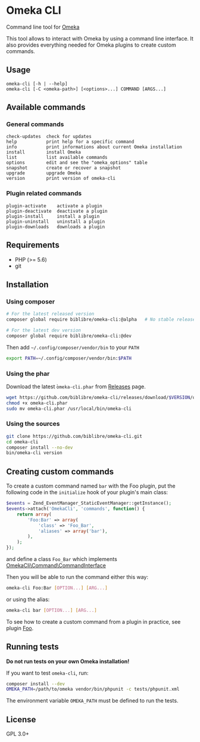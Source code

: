 # Omeka CLI

Command line tool for [Omeka]

This tool allows to interact with Omeka by using a command line interface.
It also provides everything needed for Omeka plugins to create custom
commands.

## Usage

    omeka-cli [-h | --help]
    omeka-cli [-C <omeka-path>] [<options>...] COMMAND [ARGS...]

## Available commands

### General commands

    check-updates  check for updates
    help           print help for a specific command
    info           print informations about current Omeka installation
    install        install Omeka
    list           list available commands
    options        edit and see the "omeka_options" table
    snapshot       create or recover a snapshot
    upgrade        upgrade Omeka
    version        print version of omeka-cli

### Plugin related commands

    plugin-activate    activate a plugin
    plugin-deactivate  deactivate a plugin
    plugin-install     install a plugin
    plugin-uninstall   uninstall a plugin
    plugin-downloads   downloads a plugin

## Requirements

- PHP (>= 5.6)
- git

## Installation

### Using composer

```sh
# For the latest released version
composer global require biblibre/omeka-cli:@alpha   # No stable releases yet!

# For the latest dev version
composer global require biblibre/omeka-cli:@dev
```

Then add `~/.config/composer/vendor/bin` to your `PATH`

```sh
export PATH=~/.config/composer/vendor/bin:$PATH
```

### Using the phar

Download the latest ̀`omeka-cli.phar` from [Releases] page.

```sh
wget https://github.com/biblibre/omeka-cli/releases/download/$VERSION/omeka-cli.phar
chmod +x omeka-cli.phar
sudo mv omeka-cli.phar /usr/local/bin/omeka-cli
```

### Using the sources

```sh
git clone https://github.com/biblibre/omeka-cli.git
cd omeka-cli
composer install --no-dev
bin/omeka-cli version
```

## Creating custom commands

To create a custom command named `bar` with the Foo plugin, put the
following code in the `initialize` hook of your plugin's main class:

```php
$events = Zend_EventManager_StaticEventManager::getInstance();
$events->attach('OmekaCli', 'commands', function() {
    return array(
        'Foo:Bar' => array(
            'class' => 'Foo_Bar',
            'aliases' => array('bar'),
        ),
    );
});
```

and define a class `Foo_Bar` which implements
[OmekaCli\Command\CommandInterface](src/Command/CommandInterface.php)

Then you will be able to run the command either this way:

```sh
omeka-cli Foo:Bar [OPTION...] [ARG...]
```

or using the alias:

```sh
omeka-cli bar [OPTION...] [ARG...]
```

To see how to create a custom command from a plugin in practice, see plugin
[Foo].

## Running tests

**Do not run tests on your own Omeka installation!**

If you want to test `omeka-cli`, run:

```sh
composer install --dev
OMEKA_PATH=/path/to/omeka vendor/bin/phpunit -c tests/phpunit.xml
```

The environment variable `OMEKA_PATH` must be defined to run the tests.

## License

GPL 3.0+

[Omeka]: https://omeka.org/
[Releases]: https://github.com/biblibre/omeka-cli/releases
[Foo]: https://github.com/biblibre/omeka-plugin-Foo
